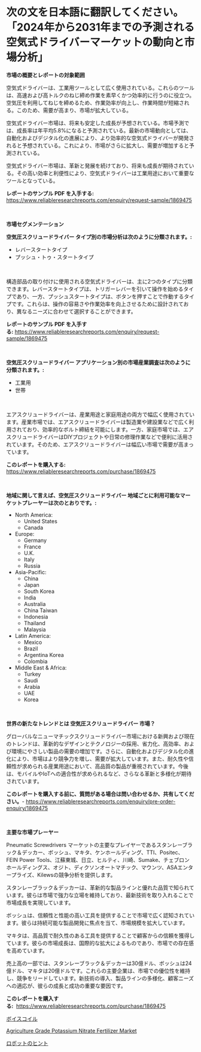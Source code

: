 <p><h1>次の文を日本語に翻訳してください。「2024年から2031年までの予測される空気式ドライバーマーケットの動向と市場分析」</h1></p><p><strong>市場の概要とレポートの対象範囲</strong></p>
<p><p>空気式ドライバーは、工業用ツールとして広く使用されている。これらのツールは、高速および高トルクのねじ締め作業を素早くかつ効率的に行うのに役立つ。空気圧を利用してねじを締めるため、作業効率が向上し、作業時間が短縮される。このため、需要が高まり、市場が拡大している。</p><p>空気式ドライバー市場は、将来も安定した成長が予想されている。市場予測では、成長率は年平均5.8%になると予測されている。最新の市場動向としては、自動化およびデジタル化の進展により、より効率的な空気式ドライバーが開発されると予想されている。これにより、市場がさらに拡大し、需要が増加すると予測されている。</p><p>空気式ドライバー市場は、革新と発展を続けており、将来も成長が期待されている。その高い効率と利便性により、空気式ドライバーは工業用途において重要なツールとなっている。</p></p>
<p><strong>レポートのサンプル PDF を入手する:</strong> <a href="https://www.reliableresearchreports.com/enquiry/request-sample/1869475">https://www.reliableresearchreports.com/enquiry/request-sample/1869475</a></p>
<p>&nbsp;</p>
<p><strong>市場セグメンテーション</strong></p>
<p><strong>空気圧スクリュードライバー タイプ別の市場分析は次のように分類されます。:</strong></p>
<p><ul><li>レバースタートタイプ</li><li>プッシュ・トゥ・スタートタイプ</li></ul></p>
<p>&nbsp;</p>
<p><p>構造部品の取り付けに使用される空気式ドライバーは、主に2つのタイプに分類できます。レバースタートタイプは、トリガーレバーを引いて操作を始めるタイプであり、一方、プッシュスタートタイプは、ボタンを押すことで作動するタイプです。これらは、操作の容易さや作業効率を向上させるために設計されており、異なるニーズに合わせて選択することができます。</p></p>
<p><strong>レポートのサンプル PDF を入手する:</strong>&nbsp;<a href="https://www.reliableresearchreports.com/enquiry/request-sample/1869475">https://www.reliableresearchreports.com/enquiry/request-sample/1869475</a></p>
<p>&nbsp;</p>
<p><strong> 空気圧スクリュードライバー アプリケーション別の市場産業調査は次のように分類されます。:</strong></p>
<p><ul><li>工業用</li><li>世帯</li></ul></p>
<p>&nbsp;</p>
<p><p>エアスクリュードライバーは、産業用途と家庭用途の両方で幅広く使用されています。産業市場では、エアスクリュードライバーは製造業や建設業などで広く利用されており、効率的なボルト締結を可能にします。一方、家庭市場では、エアスクリュードライバーはDIYプロジェクトや日常の修理作業などで便利に活用されています。そのため、エアスクリュードライバーは幅広い市場で需要が高まっています。</p></p>
<p><strong>このレポートを購入する:</strong>&nbsp; <a href="https://www.reliableresearchreports.com/purchase/1869475">https://www.reliableresearchreports.com/purchase/1869475</a></p>
<p>&nbsp;</p>
<p><strong>地域に関して言えば、空気圧スクリュードライバー 地域ごとに利用可能なマーケットプレーヤーは次のとおりです。:</strong></p>
<p><ul>
    <li>
        North America:
        <ul>
            <li>United States</li>
            <li>Canada</li>
        </ul>
    </li>
    <li>
        Europe:
        <ul>
            <li>Germany</li>
            <li>France</li>
            <li>U.K.</li>
            <li>Italy</li>
            <li>Russia</li>
        </ul>
    </li>
    <li>
        Asia-Pacific:
        <ul>
            <li>China</li>
            <li>Japan</li>
            <li>South Korea</li>
            <li>India</li>
            <li>Australia</li>
            <li>China Taiwan</li>
            <li>Indonesia</li>
            <li>Thailand</li>
            <li>Malaysia</li>
        </ul>
    </li>
    <li>
        Latin America:
        <ul>
            <li>Mexico</li>
            <li>Brazil</li>
            <li>Argentina Korea</li>
            <li>Colombia</li>
        </ul>
    </li>
    <li>
        Middle East & Africa:
        <ul>
            <li>Turkey</li>
            <li>Saudi</li>
            <li>Arabia</li>
            <li>UAE</li>
            <li>Korea</li>
        </ul>
    </li>
    </ul></p>
<p>&nbsp;</p>
<p><strong>世界の新たなトレンドとは 空気圧スクリュードライバー 市場？</strong></p>
<p><p>グローバルなニューマチックスクリュードライバー市場における新興および現在のトレンドは、革新的なデザインとテクノロジーの採用、省力化、高効率、および環境にやさしい製品の需要の増加です。さらに、自動化およびデジタル化の進化により、市場はより競争力を増し、需要が拡大しています。また、耐久性や信頼性が求められる産業用途において、高品質の製品が重視されています。今後は、モバイルやIoTへの適合性が求められるなど、さらなる革新と多様化が期待されています。</p></p>
<p><strong>このレポートを購入する前に、質問がある場合は問い合わせるか、共有してください。</strong>- <a href="https://www.reliableresearchreports.com/enquiry/pre-order-enquiry/1869475">https://www.reliableresearchreports.com/enquiry/pre-order-enquiry/1869475</a></p>
<p>&nbsp;</p>
<p><strong>主要な市場プレーヤー</strong></p>
<p><p>Pneumatic Screwdrivers マーケットの主要なプレイヤーであるスタンレーブラック＆デッカー、ボッシュ、マキタ、ケンホールディング、TTI、Positec、FEIN Power Tools、江蘇東城、日立、ヒルティ、川崎、Sumake、チェブロンホールディングス、オジト、ディクソンオートマチック、マウンツ、ASAエンタープライズ、Kilewsの競争分析を提供します。</p><p>スタンレーブラック＆デッカーは、革新的な製品ラインと優れた品質で知られています。彼らは市場で強力な立場を維持しており、最新技術を取り入れることで市場成長を実現しています。</p><p>ボッシュは、信頼性と性能の高い工具を提供することで市場で広く認知されています。彼らは持続可能な製品開発に焦点を当て、市場規模を拡大しています。</p><p>マキタは、高品質で耐久性のある工具を提供することで顧客からの信頼を獲得しています。彼らの市場成長は、国際的な拡大によるものであり、市場での存在感を高めています。</p><p>売上高の一部では、スタンレーブラック＆デッカーは30億ドル、ボッシュは24億ドル、マキタは20億ドルです。これらの主要企業は、市場での優位性を維持し、競争をリードしています。新技術の導入、製品ラインの多様化、顧客ニーズへの適応が、彼らの成長と成功の重要な要因です。</p></p>
<p><strong>このレポートを購入する:</strong>&nbsp;&nbsp;<a href="https://www.reliableresearchreports.com/purchase/1869475">https://www.reliableresearchreports.com/purchase/1869475</a></p>
<p><p><a href="https://medium.com/@coraltrout1923/%E3%83%9C%E3%82%A4%E3%82%B9%E3%82%B3%E3%82%A4%E3%83%AB%E5%B8%82%E5%A0%B4%E3%81%AE%E8%A6%8F%E6%A8%A1-cagr-%E3%83%88%E3%83%AC%E3%83%B3%E3%83%892024-2030-73f8d1faaad7">ボイスコイル</a></p><p><a href="https://summer-dogwood-3e9.notion.site/Agriculture-Grade-Potassium-Nitrate-Fertilizer-Market-Centers-on-Aspects-such-as-Market-Growth-Mark-7ce7ec45d13d429d92dd09811b9ef405">Agriculture Grade Potassium Nitrate Fertilizer Market</a></p><p><a href="https://medium.com/@rylanaufman56456/%E3%83%AD%E3%83%9C%E3%83%83%E3%83%88%E5%9E%8B%E3%83%86%E3%82%A3%E3%83%83%E3%83%97%E3%81%AE%E5%B8%82%E5%A0%B4%E8%A6%8F%E6%A8%A1-cagr-%E3%83%88%E3%83%AC%E3%83%B3%E3%83%892024-2030-a691cd7d8907">ロボットのヒント</a></p></p>
